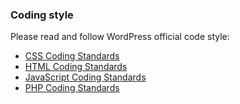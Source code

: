 ### Coding style
Please read and follow WordPress official code style:

* [CSS Coding Standards](https://make.wordpress.org/core/handbook/best-practices/coding-standards/css/)
* [HTML Coding Standards](https://make.wordpress.org/core/handbook/best-practices/coding-standards/html/)
* [JavaScript Coding Standards](https://make.wordpress.org/core/handbook/best-practices/coding-standards/javascript/)
* [PHP Coding Standards](https://make.wordpress.org/core/handbook/best-practices/coding-standards/php/)
